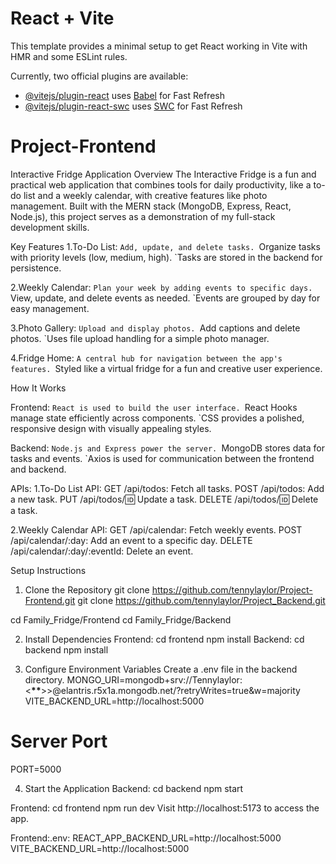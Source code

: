 # React + Vite

This template provides a minimal setup to get React working in Vite with HMR and some ESLint rules.

Currently, two official plugins are available:

- [@vitejs/plugin-react](https://github.com/vitejs/vite-plugin-react/blob/main/packages/plugin-react/README.md) uses [Babel](https://babeljs.io/) for Fast Refresh
- [@vitejs/plugin-react-swc](https://github.com/vitejs/vite-plugin-react-swc) uses [SWC](https://swc.rs/) for Fast Refresh

# Project-Frontend

Interactive Fridge Application
Overview
The Interactive Fridge is a fun and practical web application that combines tools for daily productivity, like a to-do list and a weekly calendar, with creative features like photo management. Built with the MERN stack (MongoDB, Express, React, Node.js), this project serves as a demonstration of my full-stack development skills.

Key Features
1.To-Do List:
`Add, update, and delete tasks.
 `Organize tasks with priority levels (low, medium, high).
`Tasks are stored in the backend for persistence.

2.Weekly Calendar:
`Plan your week by adding events to specific days.
 `View, update, and delete events as needed.
`Events are grouped by day for easy management.

3.Photo Gallery:
`Upload and display photos.
 `Add captions and delete photos.
`Uses file upload handling for a simple photo manager.

4.Fridge Home:
`A central hub for navigation between the app's features.
 `Styled like a virtual fridge for a fun and creative user experience.

How It Works

Frontend:
`React is used to build the user interface.
 `React Hooks manage state efficiently across components.
`CSS provides a polished, responsive design with visually appealing styles.

Backend:
`Node.js and Express power the server.
 `MongoDB stores data for tasks and events.
`Axios is used for communication between the frontend and backend.

APIs:
1.To-Do List API:
GET /api/todos: Fetch all tasks.
POST /api/todos: Add a new task.
PUT /api/todos/:id: Update a task.
DELETE /api/todos/:id: Delete a task.

2.Weekly Calendar API:
GET /api/calendar: Fetch weekly events.
POST /api/calendar/:day: Add an event to a specific day.
DELETE /api/calendar/:day/:eventId: Delete an event.

Setup Instructions

1. Clone the Repository
   git clone https://github.com/tennylaylor/Project-Frontend.git
   git clone https://github.com/tennylaylor/Project_Backend.git

cd Family_Fridge/Frontend
cd Family_Fridge/Backend

2. Install Dependencies
   Frontend:
   cd frontend
   npm install
   Backend:
   cd backend
   npm install

3. Configure Environment Variables
   Create a .env file in the backend directory.
   MONGO_URI=mongodb+srv://Tennylaylor:<****\*\*****>>@elantris.r5x1a.mongodb.net/?retryWrites=true&w=majority
   VITE_BACKEND_URL=http://localhost:5000

# Server Port

PORT=5000

4. Start the Application
   Backend:
   cd backend
   npm start

Frontend:
cd frontend
npm run dev
Visit http://localhost:5173 to access the app.

Frontend:.env:
REACT_APP_BACKEND_URL=http://localhost:5000
VITE_BACKEND_URL=http://localhost:5000
